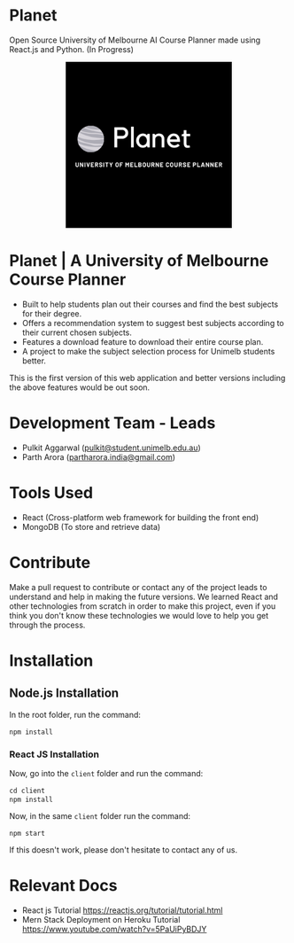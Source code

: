 # Planet

Open Source University of Melbourne AI Course Planner made using React.js and Python. (In Progress)

<p align = "center">
<img width ="300" src = "_shared/planet.jpeg"/>
</p>


# Planet | A University of Melbourne Course Planner

- Built to help students plan out their courses and find the best subjects for their degree.
- Offers a recommendation system to suggest best subjects according to their current chosen subjects.
- Features a download feature to download their entire course plan.
- A project to make the subject selection process for Unimelb students better.

This is the first version of this web application and better versions including the above features would be out soon.


# Development Team - Leads
- Pulkit Aggarwal (pulkit@student.unimelb.edu.au)
- Parth Arora (partharora.india@gmail.com)

# Tools Used
- React (Cross-platform web framework for building the front end)
- MongoDB (To store and retrieve data)


# Contribute
Make a pull request to contribute or contact any of the project leads to understand and help in making the future versions. We learned React and other technologies from scratch in order to make this project, even if you think you don't know these technologies we would love to help you get through the process.

# Installation 

## Node.js Installation

In the root folder, run the command:

```shell
npm install
```

### React JS Installation

Now, go into the `client` folder and run the command:

```shell
cd client
npm install
```
Now, in the same `client` folder run the command:

```shell
npm start
```
If this doesn't work, please don't hesitate to contact any of us.

# Relevant Docs

 - React js Tutorial https://reactjs.org/tutorial/tutorial.html
 - Mern Stack Deployment on Heroku Tutorial https://www.youtube.com/watch?v=5PaUiPyBDJY
 

